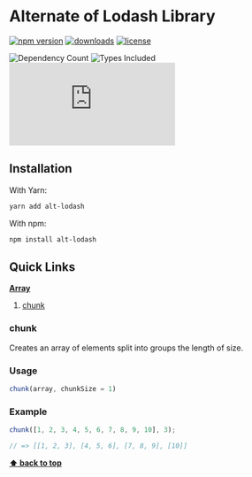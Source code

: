 # Alternate of Lodash Library

[![npm version](https://badge.fury.io/js/alt-lodash.svg)][npm_url]
[![downloads](https://img.shields.io/npm/dt/alt-lodash.svg)][npm_url]
[![license](https://img.shields.io/npm/l/alt-lodash.svg)][npm_url]

![Dependency Count](https://badgen.net/bundlephobia/dependency-count/alt-lodash)
![Types Included](https://badgen.net/npm/types/alt-lodash)
[![gzip size](https://img.badgesize.io/https:/unpkg.com/alt-lodash/dist/alt-lodash.cjs.production.min.js?label=gzip&compression=gzip)](https:/unpkg.com/alt-lodash/dist/alt-lodash.cjs.production.min.js)

[npm_url]: https://www.npmjs.org/package/alt-lodash

## Installation

With Yarn:

```bash
yarn add alt-lodash
```

With npm:

```bash
npm install alt-lodash
```

## Quick Links

**[Array](#array)**

1. [chunk](#chunk)





### chunk

Creates an array of elements split into groups the length of size.
### Usage
```ts
chunk(array, chunkSize = 1)
```

### Example
```ts
chunk([1, 2, 3, 4, 5, 6, 7, 8, 9, 10], 3);

// => [[1, 2, 3], [4, 5, 6], [7, 8, 9], [10]]
```

**[⬆ back to top](#quick-links)**